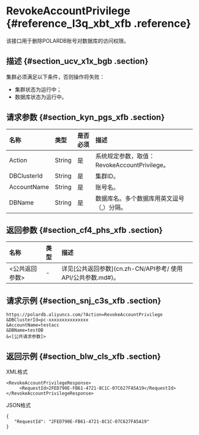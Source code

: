 # RevokeAccountPrivilege {#reference_l3q_xbt_xfb .reference}

该接口用于删除POLARDB账号对数据库的访问权限。

## 描述 {#section_ucv_x1x_bgb .section}

集群必须满足以下条件，否则操作将失败：

-   集群状态为运行中；
-   数据库状态为运行中。

## 请求参数 {#section_kyn_pgs_xfb .section}

|名称|类型|是否必须|描述|
|:-|:-|:---|:-|
|Action|String|是|系统规定参数，取值：RevokeAccountPrivilege。|
|DBClusterId|String|是|集群ID。|
|AccountName|String|是|账号名。|
|DBName|String|是|数据库名。多个数据库用英文逗号（,）分隔。|

## 返回参数 {#section_cf4_phs_xfb .section}

|名称|类型|描述|
|:-|:-|:-|
|<公共返回参数\>|-|详见[公共返回参数](cn.zh-CN/API参考/ 使用API/公共参数.md#)。|

## 请求示例 {#section_snj_c3s_xfb .section}

``` {#codeblock_s01_rvv_8tj}
https://polardb.aliyuncs.com/?Action=RevokeAccountPrivilege
&DBClusterId=pc-xxxxxxxxxxxxxxx
&AccountName=testacc
&DBName=testDB
&<[公共请求参数]>
```

## 返回示例 {#section_blw_cls_xfb .section}

XML格式

``` {#codeblock_0be_gif_t7c}
<RevokeAccountPrivilegeResponse>  
     <RequestId>2FED790E-FB61-4721-8C1C-07C627FA5A19</RequestId>
</RevokeAccountPrivilegeResponse>
```

JSON格式

``` {#codeblock_gm1_rtx_2ce}
{
   "RequestId": "2FED790E-FB61-4721-8C1C-07C627FA5A19"
}
```

